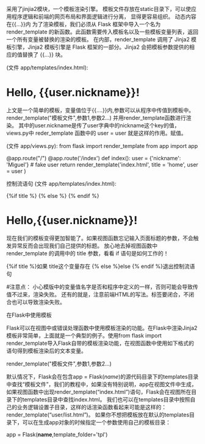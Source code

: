 采用了jinjia2模块，一个模板渲染引擎。
模板文件存放在static目录下，可以使应用程序逻辑和前端的网页布局和界面逻辑进行分离，
显得更容易组织。
动态内容在{{...}}内
为了渲染模板，我们必须从 Flask 框架中导入一个名为 render_template 的新函数。此函数需要传入模板名以及一些模板变量列表，返回一个所有变量被替换的渲染的模板。
在内部，render_template 调用了 Jinja2 模板引擎，Jinja2 模板引擎是 Flask 框架的一部分。Jinja2 会把模板参数提供的相应的值替换了 {{...}} 块。

(文件 app/templates/index.html):
<html>
  <head>
    <title>{{title}} - microblog</title>
  </head>
  <body>
      <h1>Hello, {{user.nickname}}!</h1>
  </body>
</html>

上文是一个简单的模板，变量值位于{{....}}内,参数可以从程序中传值到模板中。
render_template("模板文件",参数1,参数2...)
并用render_template函数进行渲染。
其中的user.nickname是传了user字典中的nickname这个key的值，views.py中
reder_template 函数中的 user = user 就是这样的作用。赋值。

(文件 app/views.py):
from flask import render_template
from app import app


@app.route("/")
@app.route('/index')
def index():
    user = {'nickname': 'Miguel'}  # fake user
    return render_template('index.html',
                           title = 'home',
                           user = user
    )

控制流语句
(文件 app/templates/index.html):

<html>
<head>
    {%if title %}
    <title>{{title}} - microblog </title>
    {% else %}
    <title>Welcome to microblog </title>
    {% endif %}
</head>
<body>
<h1>Hello,{{user.nickname}}!</h1>
</body>
</html>

现在我们的模板变得更加智能了。如果视图函数忘记输入页面标题的参数，不会触发异常反而会出现我们自己提供的标题。
放心地去掉视图函数中 render_template 的调用中的 title 参数，看看 if 语句是如何工作的！

{%if title %}如果 title这个变量存在
{% else %}else
{% endif %}退出控制流语句





#注意点：
小心模版中的变量值名字是否和程序中定义的一样，否则可能会导致传值不过来，渲染失败。
还有的就是，注意前端HTML的写法。标签要闭合，不闭合也可以导致渲染失败。





在Flask中使用模板

Flask可以在视图中或错误处理函数中使用模板渲染的功能。在Flask中渲染Jinja2模板非常简单，上面就是一个典型的例子。使用from flask import render_template导入Flask自带的模板渲染功能，在视图函数中使用如下格式的语句得到模板渲染后的文本变量。

render_template("模板文件",参数1,参数2...)

默认情况下，Flask会在包含app = Flask(_name_)的源代码目录下的templates目录中查找“模板文件”，我们的教程中，如果没有特别说明，app在视图文件中生成，如果视图函数中出现render_template(“index.html”)语句，Flask会在视图所在目录下的templates目录中查找index.html。
我们也可以在templates目录中按照自己的业务逻辑设置子目录，这样的话渲染函数看起来可能是这样的：render_template(“user/list.html”)。
如果你不想把模板放在默认的templates目录下，可以在生成app对象的时候指定一个参数使用自己的模板目录：

app = Flask(__name__,template_folder='tpl')